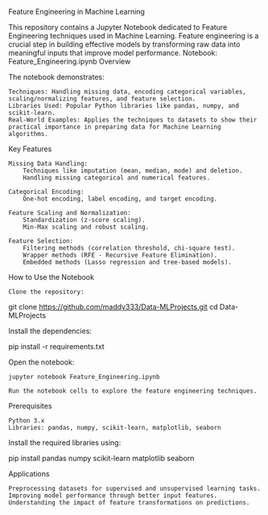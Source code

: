 Feature Engineering in Machine Learning

This repository contains a Jupyter Notebook dedicated to Feature Engineering techniques used in Machine Learning. Feature engineering is a crucial step in building effective models by transforming raw data into meaningful inputs that improve model performance.
Notebook: Feature_Engineering.ipynb
Overview

The notebook demonstrates:

    Techniques: Handling missing data, encoding categorical variables, scaling/normalizing features, and feature selection.
    Libraries Used: Popular Python libraries like pandas, numpy, and scikit-learn.
    Real-World Examples: Applies the techniques to datasets to show their practical importance in preparing data for Machine Learning algorithms.

Key Features

    Missing Data Handling:
        Techniques like imputation (mean, median, mode) and deletion.
        Handling missing categorical and numerical features.

    Categorical Encoding:
        One-hot encoding, label encoding, and target encoding.

    Feature Scaling and Normalization:
        Standardization (z-score scaling).
        Min-Max scaling and robust scaling.

    Feature Selection:
        Filtering methods (correlation threshold, chi-square test).
        Wrapper methods (RFE - Recursive Feature Elimination).
        Embedded methods (Lasso regression and tree-based models).

How to Use the Notebook

    Clone the repository:

git clone https://github.com/maddy333/Data-MLProjects.git
cd Data-MLProjects

Install the dependencies:

pip install -r requirements.txt

Open the notebook:

    jupyter notebook Feature_Engineering.ipynb

    Run the notebook cells to explore the feature engineering techniques.

Prerequisites

    Python 3.x
    Libraries: pandas, numpy, scikit-learn, matplotlib, seaborn

Install the required libraries using:

pip install pandas numpy scikit-learn matplotlib seaborn

Applications

    Preprocessing datasets for supervised and unsupervised learning tasks.
    Improving model performance through better input features.
    Understanding the impact of feature transformations on predictions.
